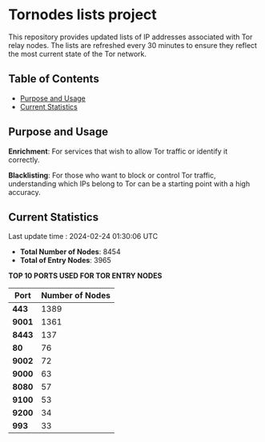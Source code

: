 # Tornodes lists project

This repository provides updated lists of IP addresses associated with Tor relay nodes. The lists are refreshed every 30 minutes to ensure they reflect the most current state of the Tor network.

## Table of Contents

- [Purpose and Usage](#purpose-and-usage)
- [Current Statistics](#current-statistics)


## Purpose and Usage

**Enrichment**: For services that wish to allow Tor traffic or identify it correctly.

**Blacklisting**: For those who want to block or control Tor traffic, understanding which IPs belong to Tor can be a starting point with a high accuracy.

## Current Statistics

Last update time : 2024-02-24 01:30:06 UTC

- **Total Number of Nodes**: 8454
- **Total of Entry Nodes**: 3965

**TOP 10 PORTS USED FOR TOR ENTRY NODES**

| **Port** | **Number of Nodes** |
|------|-----------------|
| **443**   | 1389  |
| **9001**   | 1361  |
| **8443**   | 137  |
| **80**   | 76  |
| **9002**   | 72  |
| **9000**   | 63  |
| **8080**   | 57  |
| **9100**   | 53  |
| **9200**   | 34  |
| **993**   | 33  |

